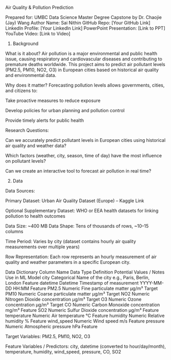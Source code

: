 Air Quality & Pollution Prediction

Prepared for: UMBC Data Science Master Degree Capstone by Dr. Chaojie (Jay) Wang
Author Name: Sai Nithin
GitHub Repo: [Your GitHub Link]
LinkedIn Profile: [Your LinkedIn Link]
PowerPoint Presentation: [Link to PPT]
YouTube Video: [Link to Video]

1. Background

What is it about?
Air pollution is a major environmental and public health issue, causing respiratory and cardiovascular diseases and contributing to premature deaths worldwide. This project aims to predict air pollutant levels (PM2.5, PM10, NO2, O3) in European cities based on historical air quality and environmental data.

Why does it matter?
Forecasting pollution levels allows governments, cities, and citizens to:

Take proactive measures to reduce exposure

Develop policies for urban planning and pollution control

Provide timely alerts for public health

Research Questions:

Can we accurately predict pollutant levels in European cities using historical air quality and weather data?

Which factors (weather, city, season, time of day) have the most influence on pollutant levels?

Can we create an interactive tool to forecast air pollution in real time?

2. Data

Data Sources:

Primary Dataset: Urban Air Quality Dataset (Europe) – Kaggle Link

Optional Supplementary Dataset: WHO or EEA health datasets for linking pollution to health outcomes

Data Size: ~400 MB
Data Shape: Tens of thousands of rows, ~10–15 columns

Time Period: Varies by city (dataset contains hourly air quality measurements over multiple years)

Row Representation: Each row represents an hourly measurement of air quality and weather parameters in a specific European city.

Data Dictionary
Column Name	Data Type	Definition	Potential Values / Notes	Use in ML Model
city	Categorical	Name of the city	e.g., Paris, Berlin, London	Feature
datetime	Datetime	Timestamp of measurement	YYYY-MM-DD HH:MM	Feature
PM2.5	Numeric	Fine particulate matter	μg/m³	Target
PM10	Numeric	Coarse particulate matter	μg/m³	Target
NO2	Numeric	Nitrogen Dioxide concentration	μg/m³	Target
O3	Numeric	Ozone concentration	μg/m³	Target
CO	Numeric	Carbon Monoxide concentration	mg/m³	Feature
SO2	Numeric	Sulfur Dioxide concentration	μg/m³	Feature
temperature	Numeric	Air temperature	°C	Feature
humidity	Numeric	Relative humidity	%	Feature
wind_speed	Numeric	Wind speed	m/s	Feature
pressure	Numeric	Atmospheric pressure	hPa	Feature

Target Variables: PM2.5, PM10, NO2, O3

Feature Variables / Predictors: city, datetime (converted to hour/day/month), temperature, humidity, wind_speed, pressure, CO, SO2
